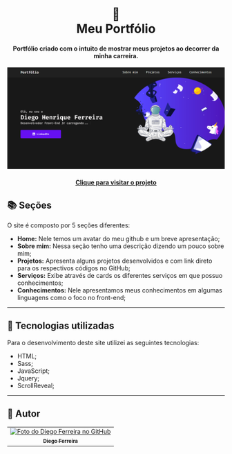 <h1 align="center">
  📰<br>Meu Portfólio
</h1>

<h4 align="center">
  Portfólio criado com o intuito de mostrar meus projetos ao decorrer da minha carreira.
</h4>

![Resultado final do projeto](assets/image/preview.png)

<h4 align="center"><a href="#">Clique para visitar o projeto</a></h4>

## 📚 Seções

O site é composto por 5 seções diferentes:

- **Home:** Nele temos um avatar do meu github e um breve apresentação;
- **Sobre mim:** Nessa seção tenho uma descrição dizendo um pouco sobre mim;
- **Projetos:** Apresenta alguns projetos desenvolvidos e com link direto para os respectivos códigos no GitHub;
- **Serviços:** Exibe através de cards os diferentes serviços em que possuo conhecimentos;
- **Conhecimentos:** Nele apresentamos meus conhecimentos em algumas linguagens como o foco no front-end;

---

## 💼 Tecnologias utilizadas

Para o desenvolvimento deste site utilizei as seguintes tecnologias:

- HTML;
- Sass;
- JavaScript;
- Jquery;
- ScrollReveal;

---

## 🦄 Autor<br>

<table>
  <tr>
    <td align="center">
      <a href="https://github.com/diegohfcelestino">
        <img src="https://github.com/diegohfcelestino.png" width="100px;" alt="Foto do Diego Ferreira no GitHub"/><br>
        <sub>
          <b>Diego Ferreira</b>
        </sub>
      </a>
    </td>
  </tr>
</table>
